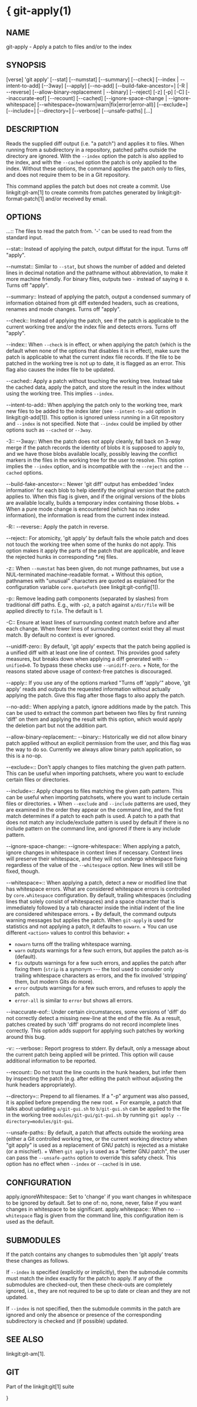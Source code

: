 {
git-apply(1)
============

NAME
----
git-apply - Apply a patch to files and/or to the index


SYNOPSIS
--------
[verse]
'git apply' [--stat] [--numstat] [--summary] [--check] [--index | --intent-to-add] [--3way]
	  [--apply] [--no-add] [--build-fake-ancestor=<file>] [-R | --reverse]
	  [--allow-binary-replacement | --binary] [--reject] [-z]
	  [-p<n>] [-C<n>] [--inaccurate-eof] [--recount] [--cached]
	  [--ignore-space-change | --ignore-whitespace]
	  [--whitespace=(nowarn|warn|fix|error|error-all)]
	  [--exclude=<path>] [--include=<path>] [--directory=<root>]
	  [--verbose] [--unsafe-paths] [<patch>...]

DESCRIPTION
-----------
Reads the supplied diff output (i.e. "a patch") and applies it to files.
When running from a subdirectory in a repository, patched paths
outside the directory are ignored.
With the `--index` option the patch is also applied to the index, and
with the `--cached` option the patch is only applied to the index.
Without these options, the command applies the patch only to files,
and does not require them to be in a Git repository.

This command applies the patch but does not create a commit.  Use
linkgit:git-am[1] to create commits from patches generated by
linkgit:git-format-patch[1] and/or received by email.

OPTIONS
-------
<patch>...::
	The files to read the patch from.  '-' can be used to read
	from the standard input.

--stat::
	Instead of applying the patch, output diffstat for the
	input.  Turns off "apply".

--numstat::
	Similar to `--stat`, but shows the number of added and
	deleted lines in decimal notation and the pathname without
	abbreviation, to make it more machine friendly.  For
	binary files, outputs two `-` instead of saying
	`0 0`.  Turns off "apply".

--summary::
	Instead of applying the patch, output a condensed
	summary of information obtained from git diff extended
	headers, such as creations, renames and mode changes.
	Turns off "apply".

--check::
	Instead of applying the patch, see if the patch is
	applicable to the current working tree and/or the index
	file and detects errors.  Turns off "apply".

--index::
	When `--check` is in effect, or when applying the patch
	(which is the default when none of the options that
	disables it is in effect), make sure the patch is
	applicable to what the current index file records.  If
	the file to be patched in the working tree is not
	up to date, it is flagged as an error.  This flag also
	causes the index file to be updated.

--cached::
	Apply a patch without touching the working tree. Instead take the
	cached data, apply the patch, and store the result in the index
	without using the working tree. This implies `--index`.

--intent-to-add::
	When applying the patch only to the working tree, mark new
	files to be added to the index later (see `--intent-to-add`
	option in linkgit:git-add[1]). This option is ignored unless
	running in a Git repository and `--index` is not specified.
	Note that `--index` could be implied by other options such
	as `--cached` or `--3way`.

-3::
--3way::
	When the patch does not apply cleanly, fall back on 3-way merge if
	the patch records the identity of blobs it is supposed to apply to,
	and we have those blobs available locally, possibly leaving the
	conflict markers in the files in the working tree for the user to
	resolve.  This option implies the `--index` option, and is incompatible
	with the `--reject` and the `--cached` options.

--build-fake-ancestor=<file>::
	Newer 'git diff' output has embedded 'index information'
	for each blob to help identify the original version that
	the patch applies to.  When this flag is given, and if
	the original versions of the blobs are available locally,
	builds a temporary index containing those blobs.
+
When a pure mode change is encountered (which has no index information),
the information is read from the current index instead.

-R::
--reverse::
	Apply the patch in reverse.

--reject::
	For atomicity, 'git apply' by default fails the whole patch and
	does not touch the working tree when some of the hunks
	do not apply.  This option makes it apply
	the parts of the patch that are applicable, and leave the
	rejected hunks in corresponding *.rej files.

-z::
	When `--numstat` has been given, do not munge pathnames,
	but use a NUL-terminated machine-readable format.
+
Without this option, pathnames with "unusual" characters are quoted as
explained for the configuration variable `core.quotePath` (see
linkgit:git-config[1]).

-p<n>::
	Remove <n> leading path components (separated by slashes) from
	traditional diff paths. E.g., with `-p2`, a patch against
	`a/dir/file` will be applied directly to `file`. The default is
	1.

-C<n>::
	Ensure at least <n> lines of surrounding context match before
	and after each change.  When fewer lines of surrounding
	context exist they all must match.  By default no context is
	ever ignored.

--unidiff-zero::
	By default, 'git apply' expects that the patch being
	applied is a unified diff with at least one line of context.
	This provides good safety measures, but breaks down when
	applying a diff generated with `--unified=0`. To bypass these
	checks use `--unidiff-zero`.
+
Note, for the reasons stated above usage of context-free patches is
discouraged.

--apply::
	If you use any of the options marked "Turns off
	'apply'" above, 'git apply' reads and outputs the
	requested information without actually applying the
	patch.  Give this flag after those flags to also apply
	the patch.

--no-add::
	When applying a patch, ignore additions made by the
	patch.  This can be used to extract the common part between
	two files by first running 'diff' on them and applying
	the result with this option, which would apply the
	deletion part but not the addition part.

--allow-binary-replacement::
--binary::
	Historically we did not allow binary patch applied
	without an explicit permission from the user, and this
	flag was the way to do so.  Currently we always allow binary
	patch application, so this is a no-op.

--exclude=<path-pattern>::
	Don't apply changes to files matching the given path pattern. This can
	be useful when importing patchsets, where you want to exclude certain
	files or directories.

--include=<path-pattern>::
	Apply changes to files matching the given path pattern. This can
	be useful when importing patchsets, where you want to include certain
	files or directories.
+
When `--exclude` and `--include` patterns are used, they are examined in the
order they appear on the command line, and the first match determines if a
patch to each path is used.  A patch to a path that does not match any
include/exclude pattern is used by default if there is no include pattern
on the command line, and ignored if there is any include pattern.

--ignore-space-change::
--ignore-whitespace::
	When applying a patch, ignore changes in whitespace in context
	lines if necessary.
	Context lines will preserve their whitespace, and they will not
	undergo whitespace fixing regardless of the value of the
	`--whitespace` option. New lines will still be fixed, though.

--whitespace=<action>::
	When applying a patch, detect a new or modified line that has
	whitespace errors.  What are considered whitespace errors is
	controlled by `core.whitespace` configuration.  By default,
	trailing whitespaces (including lines that solely consist of
	whitespaces) and a space character that is immediately followed
	by a tab character inside the initial indent of the line are
	considered whitespace errors.
+
By default, the command outputs warning messages but applies the patch.
When `git-apply` is used for statistics and not applying a
patch, it defaults to `nowarn`.
+
You can use different `<action>` values to control this
behavior:
+
* `nowarn` turns off the trailing whitespace warning.
* `warn` outputs warnings for a few such errors, but applies the
  patch as-is (default).
* `fix` outputs warnings for a few such errors, and applies the
  patch after fixing them (`strip` is a synonym --- the tool
  used to consider only trailing whitespace characters as errors, and the
  fix involved 'stripping' them, but modern Gits do more).
* `error` outputs warnings for a few such errors, and refuses
  to apply the patch.
* `error-all` is similar to `error` but shows all errors.

--inaccurate-eof::
	Under certain circumstances, some versions of 'diff' do not correctly
	detect a missing new-line at the end of the file. As a result, patches
	created by such 'diff' programs do not record incomplete lines
	correctly. This option adds support for applying such patches by
	working around this bug.

-v::
--verbose::
	Report progress to stderr. By default, only a message about the
	current patch being applied will be printed. This option will cause
	additional information to be reported.

--recount::
	Do not trust the line counts in the hunk headers, but infer them
	by inspecting the patch (e.g. after editing the patch without
	adjusting the hunk headers appropriately).

--directory=<root>::
	Prepend <root> to all filenames.  If a "-p" argument was also passed,
	it is applied before prepending the new root.
+
For example, a patch that talks about updating `a/git-gui.sh` to `b/git-gui.sh`
can be applied to the file in the working tree `modules/git-gui/git-gui.sh` by
running `git apply --directory=modules/git-gui`.

--unsafe-paths::
	By default, a patch that affects outside the working area
	(either a Git controlled working tree, or the current working
	directory when "git apply" is used as a replacement of GNU
	patch) is rejected as a mistake (or a mischief).
+
When `git apply` is used as a "better GNU patch", the user can pass
the `--unsafe-paths` option to override this safety check.  This option
has no effect when `--index` or `--cached` is in use.

CONFIGURATION
-------------

apply.ignoreWhitespace::
	Set to 'change' if you want changes in whitespace to be ignored by default.
	Set to one of: no, none, never, false if you want changes in
	whitespace to be significant.
apply.whitespace::
	When no `--whitespace` flag is given from the command
	line, this configuration item is used as the default.

SUBMODULES
----------
If the patch contains any changes to submodules then 'git apply'
treats these changes as follows.

If `--index` is specified (explicitly or implicitly), then the submodule
commits must match the index exactly for the patch to apply.  If any
of the submodules are checked-out, then these check-outs are completely
ignored, i.e., they are not required to be up to date or clean and they
are not updated.

If `--index` is not specified, then the submodule commits in the patch
are ignored and only the absence or presence of the corresponding
subdirectory is checked and (if possible) updated.

SEE ALSO
--------
linkgit:git-am[1].

GIT
---
Part of the linkgit:git[1] suite

}
